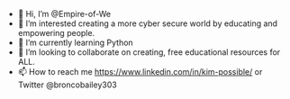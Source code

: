 - 👋 Hi, I’m @Empire-of-We
- 👀 I’m interested creating a more cyber secure world by educating and empowering people.
- 🌱 I’m currently learning Python
- 💞️ I’m looking to collaborate on creating, free educational resources for ALL.
- 📫 How to reach me https://www.linkedin.com/in/kim-possible/ or Twitter @broncobailey303

<!---
Empire-of-We/Empire-of-We is a ✨ special ✨ repository because its `README.md` (this file) appears on your GitHub profile.
You can click the Preview link to take a look at your changes.
--->
